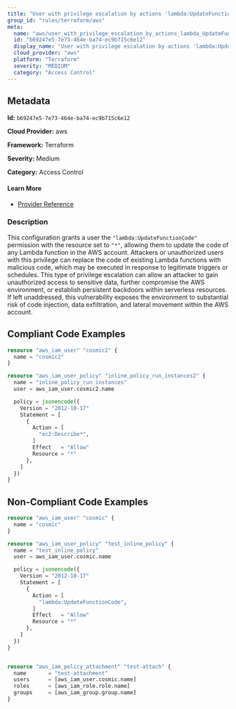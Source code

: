 ```yaml
---
title: "User with privilege escalation by actions 'lambda:UpdateFunctionCode'"
group_id: "rules/terraform/aws"
meta:
  name: "aws/user_with_privilege_escalation_by_actions_lambda_UpdateFunctionCode"
  id: "b69247e5-7e73-464e-ba74-ec9b715c6e12"
  display_name: "User with privilege escalation by actions 'lambda:UpdateFunctionCode'"
  cloud_provider: "aws"
  platform: "Terraform"
  severity: "MEDIUM"
  category: "Access Control"
---
```

## Metadata

**Id:** `b69247e5-7e73-464e-ba74-ec9b715c6e12`

**Cloud Provider:** aws

**Framework:** Terraform

**Severity:** Medium

**Category:** Access Control

#### Learn More

 - [Provider Reference](https://registry.terraform.io/providers/hashicorp/aws/latest/docs/resources/iam_user_policy#policy)

### Description

 This configuration grants a user the `"lambda:UpdateFunctionCode"` permission with the resource set to `"*"`, allowing them to update the code of any Lambda function in the AWS account. Attackers or unauthorized users with this privilege can replace the code of existing Lambda functions with malicious code, which may be executed in response to legitimate triggers or schedules. This type of privilege escalation can allow an attacker to gain unauthorized access to sensitive data, further compromise the AWS environment, or establish persistent backdoors within serverless resources. If left unaddressed, this vulnerability exposes the environment to substantial risk of code injection, data exfiltration, and lateral movement within the AWS account.


## Compliant Code Examples
```terraform
resource "aws_iam_user" "cosmic2" {
  name = "cosmic2"
}

resource "aws_iam_user_policy" "inline_policy_run_instances2" {
  name = "inline_policy_run_instances"
  user = aws_iam_user.cosmic2.name

  policy = jsonencode({
    Version = "2012-10-17"
    Statement = [
      {
        Action = [
          "ec2:Describe*",
        ]
        Effect   = "Allow"
        Resource = "*"
      },
    ]
  })
}

```
## Non-Compliant Code Examples
```terraform
resource "aws_iam_user" "cosmic" {
  name = "cosmic"
}

resource "aws_iam_user_policy" "test_inline_policy" {
  name = "test_inline_policy"
  user = aws_iam_user.cosmic.name

  policy = jsonencode({
    Version = "2012-10-17"
    Statement = [
      {
        Action = [
          "lambda:UpdateFunctionCode",
        ]
        Effect   = "Allow"
        Resource = "*"
      },
    ]
  })
}


resource "aws_iam_policy_attachment" "test-attach" {
  name       = "test-attachment"
  users      = [aws_iam_user.cosmic.name]
  roles      = [aws_iam_role.role.name]
  groups     = [aws_iam_group.group.name]
}


```